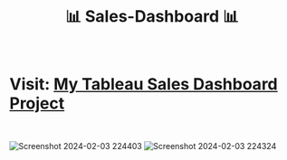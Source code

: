 <h1 align="center"> 📊 Sales-Dashboard 📊</h1>

<br>

# Visit: <a href="https://public.tableau.com/app/profile/manish.gupta1858/viz/SalesDashboard_17013445474010/SalesDashboard"> My Tableau Sales Dashboard Project</a>

<br>

![Screenshot 2024-02-03 224403](https://github.com/Manish7272/Sales-Dashboard/assets/71213166/d5f2225f-628f-410e-8585-c2d323dd6405)
![Screenshot 2024-02-03 224324](https://github.com/Manish7272/Sales-Dashboard/assets/71213166/8e40f38d-1045-4981-b472-fe6538625315)

